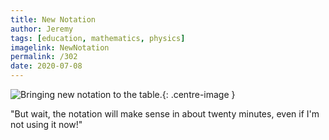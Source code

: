 ```yaml
---
title: New Notation
author: Jeremy
tags: [education, mathematics, physics]
imagelink: NewNotation
permalink: /302
date: 2020-07-08
---
```


![Bringing new notation to the table.](https://res.cloudinary.com/dh3hm8pb7/image/upload/c_scale,q_auto:best/v1535842782/Handwaving/Published/NewNotation.png){: .centre-image }

"But wait, the notation will make sense in about twenty minutes, even if I'm not using it now!"
